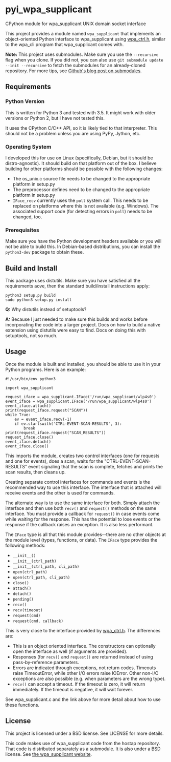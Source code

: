 # pyi\_wpa\_supplicant
CPython module for wpa\_supplicant UNIX domain socket interface

This project provides a module named `wpa_supplicant` that implements an
object-oriented Python interface to wpa\_supplicant using
[wpa\_ctrl.h](https://w1.fi/wpa_supplicant/devel/ctrl_iface_page.html), similar
to the wpa\_cli program that wpa\_supplicant comes with.

**Note:** This project uses submodules. Make sure you use the `--recursive` flag
when you clone. If you did not, you can also use
`git submodule update --init --recursive` to fetch the submodules for an
already-cloned repository. For more tips, see [Github's blog post on
submodules](https://github.blog/2016-02-01-working-with-submodules/).

## Requirements

### Python Version

This is written for Python 3 and tested with 3.5. It might work with older
versions or Python 2, but I have not tested this.

It uses the CPython C/C++ API, so it is likely tied to that interpreter. This
should not be a problem unless you are using PyPy, Jython, etc.

### Operating System

I developed this for use on Linux (specifically, Debian, but it should be
distro-agnostic). It should build on that platform out of the box. I believe
building for other platforms should be possible with the following changes:

 * The os\_unix.c source file needs to be changed to the appropriate platform in
   setup.py
 * The preprocessor defines need to be changed to the appropriate platform in
   setup.py
 * `IFace_recv` currently uses the `poll` system call. This needs to be replaced
   on platforms where this is not available (e.g. Windows). The associated
   support code (for detecting errors in `poll`) needs to be changed, too.

### Prerequisites

Make sure you have the Python development headers available or you will not be
able to build this. In Debian-based distributions, you can install the
`python3-dev` package to obtain these.

## Build and Install

This package uses distutils. Make sure you have satisfied all the requirements
aove, then the standard build/install instructions apply:

    python3 setup.py build
    sudo python3 setup.py install

**Q:** Why distutils instead of setuptools?

**A:** Because I just needed to make sure this builds and works before
incorporating the code into a larger project. Docs on how to build a native
extension using distutils were easy to find. Docs on doing this with setuptools,
not so much.

## Usage

Once the module is built and installed, you should be able to use it in your
Python programs. Here is an example:

```
#!/usr/bin/env python3

import wpa_supplicant

request_iface = wpa_supplicant.IFace('/run/wpa_supplicant/wlp4s0')
event_iface = wpa_supplicant.IFace('/run/wpa_supplicant/wlp4s0')
event_iface.attach()
print(request_iface.request("SCAN"))
while True:
    ev = event_iface.recv(-1)
    if ev.startswith('CTRL-EVENT-SCAN-RESULTS', 3):
        break
print(request_iface.request("SCAN_RESULTS"))
request_iface.close()
event_iface.detach()
event_iface.close()
```

This imports the module, creates two control interfaces (one for requests and
one for events), does a scan, waits for the "CTRL-EVENT-SCAN-RESULTS" event
signaling that the scan is complete, fetches and prints the scan results, then
cleans up.

Creating separate control interfaces for commands and events is the recommended
way to use this interface. The interface that is attached will receive events
and the other is used for commands.

The alternate way is to use the same interface for both. Simply attach the
interface and then use both `recv()` and `request()` methods on the same
interface. You must provide a callback for `request()` in case events come while
waiting for the response. This has the potential to lose events or the response
if the callback raises an exception. It is also less performant.

The `IFace` type is all that this module provides--there are no other objects at
the module level (types, functions, or data). The `IFace` type provides the
following methods:

 * `__init__()`
 * `__init__(ctrl_path)`
 * `__init__(ctrl_path, cli_path)`
 * `open(ctrl_path)`
 * `open(ctrl_path, cli_path)`
 * `close()`
 * `attach()`
 * `detach()`
 * `pending()`
 * `recv()`
 * `recv(timeout)`
 * `request(cmd)`
 * `request(cmd, callback)`

This is very close to the interface provided by
[wpa\_ctrl.h](https://w1.fi/wpa_supplicant/devel/wpa__ctrl_8h.html). The
differences are:

 * This is an object oriented interface. The constructors can optionally open
   the interface as well (if arguments are provided).
 * Responses (for `recv()` and `request()` are returned instead of using
   pass-by-reference parameters.
 * Errors are indicated through exceptions, not return codes. Timeouts raise
   TimeoutError, while other I/O errors raise IOError. Other non-I/O exceptions
   are also possible (e.g. when parameters are the wrong type).
 * `recv()` can accept a timeout. If the timeout is zero, it will return
   immediately. If the timeout is negative, it will wait forever.

See wpa\_supplicant.c and the link above for more detail about how to use these
functions.

## License

This project is licensed under a BSD license. See LICENSE for more details.

This code makes use of wpa\_supplicant code from the hostap repository. That
code is distributed separately as a submodule. It is also under a BSD license.
See [the wpa\_supplicant website](https://w1.fi/wpa_supplicant/).
